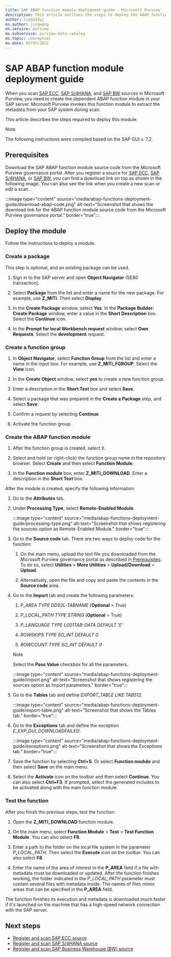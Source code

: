 ```yaml
---
title: SAP ABAP function module deployment guide - Microsoft Purview
description: This article outlines the steps to deploy the ABAP function module in your SAP server.
author: linda33wj
ms.author: jingwang
ms.service: purview
ms.subservice: purview-data-catalog
ms.topic: conceptual
ms.date: 03/05/2022
---
```


# SAP ABAP function module deployment guide

When you scan [SAP ECC](register-scan-sapecc-source.md), [SAP S/4HANA](register-scan-saps4hana-source.md), and [SAP BW](register-scan-sap-bw.md) sources in Microsoft Purview, you need to create the dependent ABAP function module in your SAP server. Microsoft Purview invokes this function module to extract the metadata from your SAP system during scan.

This article describes the steps required to deploy this module.

> [!Note]
> The following instructions were compiled based on the SAP GUI v. 7.2.

## Prerequisites

Download the SAP ABAP function module source code from the Microsoft Purview governance portal. After you register a source for [SAP ECC](register-scan-sapecc-source.md), [SAP S/4HANA](register-scan-saps4hana-source.md), or [SAP BW](register-scan-sap-bw.md), you can find a download link on top as shown in the following image. You can also see the link when you create a new scan or edit a scan.

:::image type="content" source="media/abap-functions-deployment-guide/download-abap-code.png" alt-text="Screenshot that shows the download link for the ABAP function module source code from the Microsoft Purview governance portal." border="true":::

## Deploy the module

Follow the instructions to deploy a module.

### Create a package

This step is optional, and an existing package can be used.

1. Sign in to the SAP server and open **Object Navigator** (SE80 transaction).

1. Select **Package** from the list and enter a name for the new package. For example, use **Z\_MITI**. Then select **Display**.

1. In the **Create Package** window, select **Yes**. In the **Package Builder: Create Package** window, enter a value in the **Short Description** box. Select the **Continue** icon.

1. In the **Prompt for local Workbench request** window, select **Own Requests**. Select the **development** request.

### Create a function group

1. In **Object Navigator**, select **Function Group** from the list and enter a name in the input box. For example, use **Z\_MITI\_FGROUP**. Select the **View** icon.

1. In the **Create Object** window, select **yes** to create a new function group.

1. Enter a description in the **Short Text** box and select **Save**.

1. Select a package that was prepared in the **Create a Package** step, and select **Save**.

1. Confirm a request by selecting **Continue**.

1. Activate the function group.

### Create the ABAP function module

1. After the function group is created, select it.

1. Select and hold (or right-click) the function group name in the repository browser. Select **Create** and then select **Function Module**.

1. In the **Function module** box, enter **Z_MITI_DOWNLOAD**. Enter a description in the **Short Text** box.

After the module is created, specify the following information:

1. Go to the **Attributes** tab.

1. Under **Processing Type**, select **Remote-Enabled Module**.

   :::image type="content" source="media/abap-functions-deployment-guide/processing-type.png" alt-text="Screenshot that shows registering the sources option as Remote-Enabled Module." border="true":::

1. Go to the **Source code** tab. There are two ways to deploy code for the function:

   1. On the main menu, upload the text file you downloaded from the Microsoft Purview governance portal as described in [Prerequisites](#prerequisites). To do so, select **Utilities** > **More Utilities** > **Upload/Download** > **Upload**.

   1. Alternatively, open the file and copy and paste the contents in the **Source code** area.

1. Go to the **Import** tab and create the following parameters:

   1.  *P\_AREA TYPE DD02L-TABNAME* (**Optional** = True)

   1.  *P\_LOCAL\_PATH TYPE STRING* (**Optional** = True)

   1.  *P\_LANGUAGE TYPE L001TAB-DATA DEFAULT \'E\'*

   1.  *ROWSKIPS TYPE SO\_INT DEFAULT 0*

   1.  *ROWCOUNT TYPE SO\_INT DEFAULT 0*

   > [!Note]
   > Select the **Pass Value** checkbox for all the parameters.

   :::image type="content" source="media/abap-functions-deployment-guide/import.png" alt-text="Screenshot that shows registering the sources option as Import parameters." border="true":::

1. Go to the **Tables** tab and define *EXPORT_TABLE LIKE TAB512*.

   :::image type="content" source="media/abap-functions-deployment-guide/export-table.png" alt-text="Screenshot that shows the Tables tab." border="true":::

1. Go to the **Exceptions** tab and define the exception *E_EXP_GUI_DOWNLOADFAILED*.

   :::image type="content" source="media/abap-functions-deployment-guide/exceptions.png" alt-text="Screenshot that shows the Exceptions tab." border="true":::

1. Save the function by selecting **Ctrl+S**. Or select **Function module** and then select **Save** on the main menu.

1. Select the **Activate** icon on the toolbar and then select **Continue**. You can also select **Ctrl+F3**. If prompted, select the generated includes to be activated along with the main function module.

### Test the function

After you finish the previous steps, test the function:

1. Open the **Z\_MITI\_DOWNLOAD** function module.

1. On the main menu, select **Function Module** > **Test** > **Test Function Module**. You can also select **F8**.

1. Enter a path to the folder on the local file system in the parameter *P\_LOCAL\_PATH*. Then select the **Execute** icon on the toolbar. You can also select **F8**.

1. Enter the name of the area of interest in the **P\_AREA** field if a file with metadata must be downloaded or updated. After the function finishes working, the folder indicated in the *P\_LOCAL\_PATH* parameter must contain several files with metadata inside. The names of files mimic areas that can be specified in the **P\_AREA** field.

The function finishes its execution and metadata is downloaded much faster if it's launched on the machine that has a high-speed network connection with the SAP server.

## Next steps

- [Register and scan SAP ECC source](register-scan-sapecc-source.md)
- [Register and scan SAP S/4HANA source](register-scan-saps4hana-source.md)
- [Register and scan SAP Business Warehouse (BW) source](register-scan-sap-bw.md)
